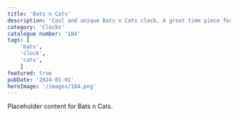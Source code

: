 ```yaml
---
title: 'Bats n Cats'
description: 'Cool and unique Bats n Cats clock. A great time piece for people who like alternative designs'
category: 'Clocks'
catalogue number: '184'
tags: [
    'bats', 
    'clock',
    'cats', 
    ]
featured: true
pubDate: '2024-01-01'
heroImage: '/images/184.png'
---
```


Placeholder content for Bats n Cats.

